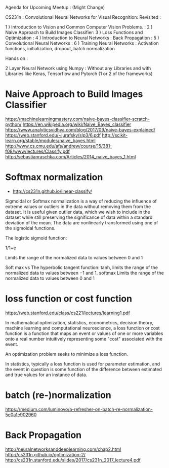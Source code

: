 Agenda for Upcoming Meetup :  (Might Change)

CS231n : Convolutional Neural Networks for Visual Recognition: Revisited :

1 ) Introduction to Vision and Common Computer Vision Problems. :
2 ) Naive Approach to Build Images Classifier:
3 ) Loss Functions and Optimization : 
4 ) Introduction to Neural Networks : Back Propagation : 
5 ) Convolutional Neural Networks : 
6 ) Training Neural Networks : Activation functions, initialization, dropout, batch normalization

Hands on :

2 Layer Neural Network using Numpy : Without any Libraries and with Libraries like Keras, Tensorflow and Pytorch
(1 or 2 of the frameworks)
# Naive Approach to Build Images Classifier
https://machinelearningmastery.com/naive-bayes-classifier-scratch-python/
https://en.wikipedia.org/wiki/Naive_Bayes_classifier
https://www.analyticsvidhya.com/blog/2017/09/naive-bayes-explained/
https://web.stanford.edu/~jurafsky/slp3/6.pdf
http://scikit-learn.org/stable/modules/naive_bayes.html
http://www.cs.cmu.edu/afs/andrew/course/15/381-f08/www/lectures/Classify.pdf
http://sebastianraschka.com/Articles/2014_naive_bayes_1.html


# Softmax normalization
* http://cs231n.github.io/linear-classify/

Sigmoidal or Softmax normalization is a way of reducing the influence of extreme values or outliers in the data without removing them from the dataset. It is useful given outlier data, which we wish to include in the dataset while still preserving the significance of data within a standard deviation of the mean. The data are nonlinearly transformed using one of the sigmoidal functions.

The logistic sigmoid function:

1/1+e

Limits the range of the normalized data to values between 0 and 1

 Soft max vs The hyperbolic tangent function:
tanh, limits the range of the normalized data to values between −1 and 1.
softmax Limits the range of the normalized data to values between 0 and 1

# loss function or cost function
https://web.stanford.edu/class/cs221/lectures/learning1.pdf

In mathematical optimization, statistics, econometrics, decision theory, machine learning and computational neuroscience, a loss function or cost function is a function that maps an event or values of one or more variables onto a real number intuitively representing some "cost" associated with the event.

An optimization problem seeks to minimize a loss function.

In statistics, typically a loss function is used for parameter estimation, and the event in question is some function of the difference between estimated and true values for an instance of data. 

# batch (re-)normalization
https://medium.com/luminovo/a-refresher-on-batch-re-normalization-5e0a1e902960

# Back Propagation

http://neuralnetworksanddeeplearning.com/chap2.html
http://cs231n.github.io/optimization-2/
http://cs231n.stanford.edu/slides/2017/cs231n_2017_lecture4.pdf





